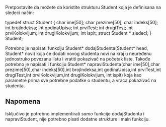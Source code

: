 Pretpostavite da možete da koristite strukturu Student koja je definisana na sledeći način:

typedef struct Student
{
    char ime[50];
    char prezime[50];
    char indeks[50];
    int brojIndeksa;
    int godinaUpisa;
    int prviTest;
    int drugiTest;
    int prviKolokvijum;
    int drugiKolokvijum;
    int ispit;
    struct Student * sledeci;
} Student;

Potrebno je napisati funkciju Student* dodajStudenta(Student* head, Student* novi) koja će dodati novog studenta novi na kraj u neuređenu jednostruko povezanu listu i vratiti pokazivač na početak liste. Takođe potrebno je napisati i funkciju Student* napraviStudenta(char ime[50],char prezime[50],char indeks[50],int brojIndeksa,int godinaUpisa,int prviTest,int drugiTest,int prviKolokvijum,int drugiKolokvijum, int ispit) koja kao parametre prima sve potrebne podatke o studentu, a vraća pokazivač na studenta.


## Napomena

Isključivo je potrebno implementirati *samo* funkcije dodajStudenta i napraviStudent, nije potrebno pisati dodatne strukture i main funkciju.

